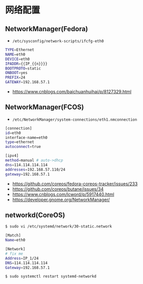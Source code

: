 # 网络配置

## NetworkManager(Fedora)

* `/etc/sysconfig/network-scripts/ifcfg-eth0`

```bash
TYPE=Ethernet
NAME=eth0
DEVICE=eth0
IPADDR={{IP_{{n}}}}
BOOTPROTO=static
ONBOOT=yes
PREFIX=24
GATEWAY=192.168.57.1
```

* https://www.cnblogs.com/baichuanhuihai/p/8127329.html

## NetworkManager(FCOS)

* `/etc/NetworkManager/system-connections/eth1.nmconnection`

```bash
[connection]
id=eth0
interface-name=eth0
type=ethernet
autoconnect=true

[ipv4]
method=manual # auto->dhcp
dns=114.114.114.114
addresses=192.168.57.110/24
gateway=192.168.57.1
```

* https://github.com/coreos/fedora-coreos-tracker/issues/233
* https://github.com/coreos/butane/issues/34
* https://www.cnblogs.com/lcword/p/5917440.html
* https://developer.gnome.org/NetworkManager/

## networkd(CoreOS)

```bash
$ sudo vi /etc/systemd/network/30-static.network

[Match]
Name=eth0

[Network]
# fix me
Address=IP_1/24
DNS=114.114.114.114
Gateway=192.168.57.1

$ sudo systemctl restart systemd-networkd
```
